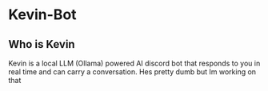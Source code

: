 # Kevin-Bot
## Who is Kevin
Kevin is a local LLM (Ollama) powered AI discord bot that responds to you in real time and can carry a conversation. Hes pretty dumb but Im working on that
